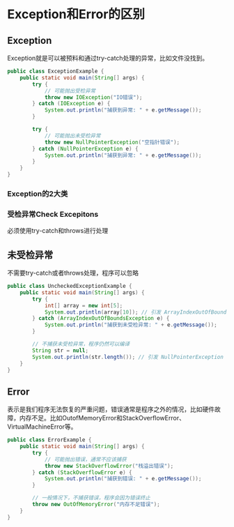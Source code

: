 # Exception和Error的区别

## Exception

Exception就是可以被预料和通过try-catch处理的异常，比如文件没找到。

~~~java
public class ExceptionExample {
    public static void main(String[] args) {
        try {
            // 可能抛出受检异常
            throw new IOException("IO错误");
        } catch (IOException e) {
            System.out.println("捕获到异常: " + e.getMessage());
        }

        try {
            // 可能抛出未受检异常
            throw new NullPointerException("空指针错误");
        } catch (NullPointerException e) {
            System.out.println("捕获到异常: " + e.getMessage());
        }
    }
}

~~~

### Exception的2大类

### 受检异常Check Excepitons

必须使用try-catch和throws进行处理

## 未受检异常

不需要try-catch或者throws处理，程序可以忽略

~~~java
public class UncheckedExceptionExample {
    public static void main(String[] args) {
        try {
            int[] array = new int[5];
            System.out.println(array[10]); // 引发 ArrayIndexOutOfBoundsException
        } catch (ArrayIndexOutOfBoundsException e) {
            System.out.println("捕获到未受检异常: " + e.getMessage());
        }

        // 不捕获未受检异常，程序仍然可以编译
        String str = null;
        System.out.println(str.length()); // 引发 NullPointerException
    }
}
~~~

## Error

表示是我们程序无法恢复的严重问题，错误通常是程序之外的情况，比如硬件故障，内存不足。比如OutofMemoryError和StackOverflowError、VirtualMachineError等。

~~~java
public class ErrorExample {
    public static void main(String[] args) {
        try {
            // 可能抛出错误，通常不应该捕获
            throw new StackOverflowError("栈溢出错误");
        } catch (StackOverflowError e) {
            System.out.println("捕获到错误: " + e.getMessage());
        }

        // 一般情况下，不捕获错误，程序会因为错误终止
        throw new OutOfMemoryError("内存不足错误");
    }
}

~~~

